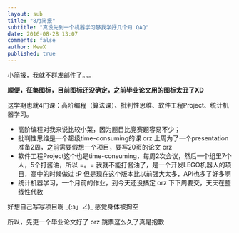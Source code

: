 ```yaml
---
layout: sub
title: "8月简报"
subtitle: "真没先到一个机器学习够我学好几个月 QAQ"
date: 2016-08-28 13:07
comments: false
author: MewX
published: true
---
```


小简报，我就不群发邮件了。。。

**顺便，征集图标，目前图标还没确定，之前毕业论文用的图标太丑了XD**

这学期也就4门课：高阶编程（算法课）、批判性思维、软件工程Project、统计机器学习。

- 高阶编程对我来说比较小菜，因为题目比竞赛题容易不少；
- 批判性思维是一个超级time-consuming的课 orz 上周为了一个presentation准备2周，之前需要假想一个项目，要写20页的论文 orz
- 软件工程Project这个也是time-consuming，每周2次会议，然后一个组里7个人，5个打酱油，所以 =。= 我就不能打酱油了，是一个开发LEGO机器人的项目，高中的时候做过 :P 但是现在这个版本比以前强大太多，API也多了好多啊
- 统计机器学习，一个月前的作业，到今天还没搞定 orz 下下周要交，天天在整线性代数

好想自己写写项目啊 \_(:з」∠)\_ 感觉身体被掏空

所以，先更一个毕业论文好了 orz 跳票这么久了真是抱歉

